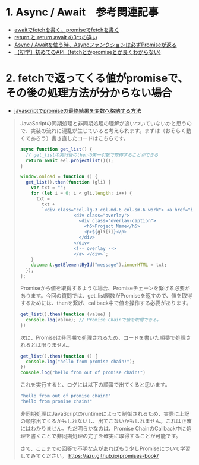 # 1. Async / Await　参考関連記事

- [awaitでfetchを書く、promiseでfetchを書く](https://zenn.dev/kawaxumax/articles/0044a0e30536e2)
- [return と return await の3つの違い](https://zenn.dev/azukiazusa/articles/difference-between-return-and-return-await)
- [Async / Awaitを使う時、Asyncファンクションは必ずPromiseが返る](https://zenn.dev/nana/articles/ff65486fcd0e34)
- [【初学】初めてのAPI（fetchとかpromiseとか良くわからない)](https://qiita.com/irico/items/7267e8983434884cafe2)

# 2. fetchで返ってくる値がpromiseで、その後の処理方法が分からない場合
- [javascriptでpromiseの最終結果を変数へ格納する方法](https://ja.stackoverflow.com/questions/66311/javascript%E3%81%A7promise%E3%81%AE%E6%9C%80%E7%B5%82%E7%B5%90%E6%9E%9C%E3%82%92%E5%A4%89%E6%95%B0%E3%81%B8%E6%A0%BC%E7%B4%8D%E3%81%99%E3%82%8B%E6%96%B9%E6%B3%95)
>JavaScriptの同期処理と非同期処理の理解が追いついていないかと思うので、実装の流れに混乱が生じていると考えられます。まずは（おそらく動くであろう）書き直したコードはこちらです。
> ```javascript
> async function get_list() {
>   // get_listの実行後のthenの第一引数で取得することができる
>   return await eel.projectlist()();
> }
> 
> window.onload = function () {
>   get_list().then(function (gli) {
>     var txt = "";
>     for (let i = 0; i < gli.length; i++) {
>       txt =
>         txt +
>         `<div class="col-lg-3 col-md-6 col-sm-6 work"> <a href="images/work-8.jpg" 　class="work-box"> <img src="images/work-8.jpg">
>                     <div class="overlay">
>                       <div class="overlay-caption">
>                         <h5>Project Name</h5>
>                         <p>${gli[i]}</p>
>                       </div>
>                     </div>
>                     <!-- overlay --> 
>                     </a> </div>`;
>     }
>     document.getElementById("message").innerHTML = txt;
>   });
> };
> ```
> Promiseから値を取得するような場合、Promiseチェーンを繋げる必要があります。今回の質問では、get_list関数がPromiseを返すので、値を取得するためには、thenを繋げ、callback中で値を操作する必要があります。
> ```javascript
> get_list().then(function (value) {
>   console.log(value); // Promise Chainで値を取得できる。
> })
> ```
> 次に、Promiseは非同期で処理されるため、コードを書いた順番で処理されるとは限りません。
> ```javascript
> get_list().then(function () {
>   console.log("hello from promise chain!");
> })
> console.log("hello from out of promise chain!")
> ```
> これを実行すると、ログには以下の順番で出てくると思います。
> ```javascript
> "hello from out of promise chain!"
> "hello from promise chain!"
> ```
> 非同期処理はJavaScriptのruntimeによって制御されるため、実際に上記の順序出てくるかもしれないし、出てこないかもしれません。これは正確にはわかりません。ただ明らかなのは、Promise ChainのCallback中に処理を書くことで非同期処理の完了を確実に取得することが可能です。
> 
> さて、ここまでの回答で不明な点があればもう少しPromiseについて学習してみてください。
> https://azu.github.io/promises-book/




